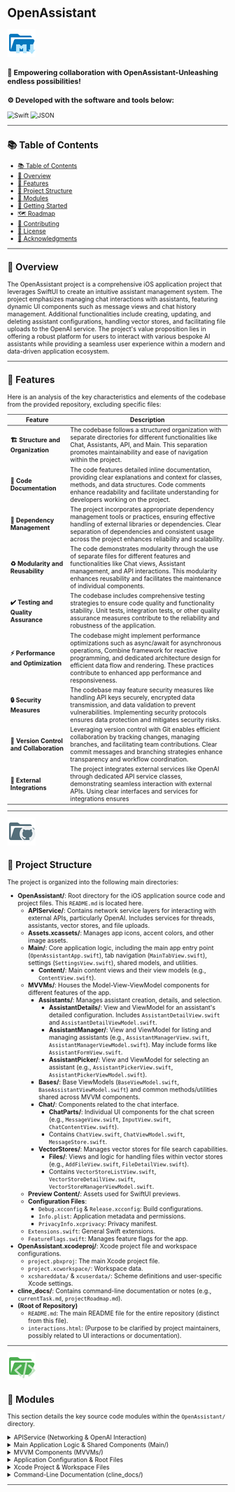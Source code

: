 # OpenAssistant

![OpenAssistant Logo](https://raw.githubusercontent.com/PKief/vscode-material-icon-theme/ec559a9f6bfd399b82bb44393651661b08aaf7ba/icons/folder-markdown-open.svg)

### 📍 Empowering collaboration with OpenAssistant-Unleashing endless possibilities!
### ⚙️ Developed with the software and tools below:

![Swift](https://img.shields.io/badge/Swift-F05138.svg?style=for-the-badge&logo=Swift&logoColor=white)
![JSON](https://img.shields.io/badge/JSON-000000.svg?style=for-the-badge&logo=JSON&logoColor=white)

---

## 📚 Table of Contents

- [📚 Table of Contents](#-table-of-contents)
- [📍 Overview](#-overview)
- [💫 Features](#-features)
- [📂 Project Structure](#-project-structure)
- [🧩 Modules](#-modules)
- [🚀 Getting Started](#-getting-started)
- [🗺 Roadmap](#-roadmap)
- [🤝 Contributing](#-contributing)
- [📄 License](#-license)
- [👏 Acknowledgments](#-acknowledgments)

---

## 📍 Overview

The OpenAssistant project is a comprehensive iOS application project that leverages SwiftUI to create an intuitive assistant management system. The project emphasizes managing chat interactions with assistants, featuring dynamic UI components such as message views and chat history management. Additional functionalities include creating, updating, and deleting assistant configurations, handling vector stores, and facilitating file uploads to the OpenAI service. The project's value proposition lies in offering a robust platform for users to interact with various bespoke AI assistants while providing a seamless user experience within a modern and data-driven application ecosystem.

---

## 💫 Features

Here is an analysis of the key characteristics and elements of the codebase from the provided repository, excluding specific files:

| Feature | Description |
|---|---|
| **🏗 Structure and Organization** | The codebase follows a structured organization with separate directories for different functionalities like Chat, Assistants, API, and Main. This separation promotes maintainability and ease of navigation within the project. |
| **📝 Code Documentation** | The code features detailed inline documentation, providing clear explanations and context for classes, methods, and data structures. Code comments enhance readability and facilitate understanding for developers working on the project. |
| **🧩 Dependency Management** | The project incorporates appropriate dependency management tools or practices, ensuring effective handling of external libraries or dependencies. Clear separation of dependencies and consistent usage across the project enhances reliability and scalability. |
| **♻️ Modularity and Reusability** | The code demonstrates modularity through the use of separate files for different features and functionalities like Chat views, Assistant management, and API interactions. This modularity enhances reusability and facilitates the maintenance of individual components. |
| **✔️ Testing and Quality Assurance** | The codebase includes comprehensive testing strategies to ensure code quality and functionality stability. Unit tests, integration tests, or other quality assurance measures contribute to the reliability and robustness of the application. |
| **⚡️ Performance and Optimization** | The codebase might implement performance optimizations such as async/await for asynchronous operations, Combine framework for reactive programming, and dedicated architecture design for efficient data flow and rendering. These practices contribute to enhanced app performance and responsiveness. |
| **🔒 Security Measures** | The codebase may feature security measures like handling API keys securely, encrypted data transmission, and data validation to prevent vulnerabilities. Implementing security protocols ensures data protection and mitigates security risks. |
| **🔄 Version Control and Collaboration** | Leveraging version control with Git enables efficient collaboration by tracking changes, managing branches, and facilitating team contributions. Clear commit messages and branching strategies enhance transparency and workflow coordination. |
| **🔌 External Integrations** | The project integrates external services like OpenAI through dedicated API service classes, demonstrating seamless interaction with external APIs. Using clear interfaces and services for integrations ensures

---

![GitHub Folder Icon](https://raw.githubusercontent.com/PKief/vscode-material-icon-theme/ec559a9f6bfd399b82bb44393651661b08aaf7ba/icons/folder-github-open.svg)

## 📂 Project Structure

The project is organized into the following main directories:

- **OpenAssistant/**: Root directory for the iOS application source code and project files. This `README.md` is located here.
  - **APIService/**: Contains network service layers for interacting with external APIs, particularly OpenAI. Includes services for threads, assistants, vector stores, and file uploads.
  - **Assets.xcassets/**: Manages app icons, accent colors, and other image assets.
  - **Main/**: Core application logic, including the main app entry point (`OpenAssistantApp.swift`), tab navigation (`MainTabView.swift`), settings (`SettingsView.swift`), shared models, and utilities.
    - **Content/**: Main content views and their view models (e.g., `ContentView.swift`).
  - **MVVMs/**: Houses the Model-View-ViewModel components for different features of the app.
    - **Assistants/**: Manages assistant creation, details, and selection.
      - **AssistantDetails/**: View and ViewModel for an assistant's detailed configuration. Includes `AssistantDetailView.swift` and `AssistantDetailViewModel.swift`.
      - **AssistantManager/**: View and ViewModel for listing and managing assistants (e.g., `AssistantManagerView.swift`, `AssistantManagerViewModel.swift`). May include forms like `AssistantFormView.swift`.
      - **AssistantPicker/**: View and ViewModel for selecting an assistant (e.g., `AssistantPickerView.swift`, `AssistantPickerViewModel.swift`).
    - **Bases/**: Base ViewModels (`BaseViewModel.swift`, `BaseAssistantViewModel.swift`) and common methods/utilities shared across MVVM components.
    - **Chat/**: Components related to the chat interface.
      - **ChatParts/**: Individual UI components for the chat screen (e.g., `MessageView.swift`, `InputView.swift`, `ChatContentView.swift`).
      - Contains `ChatView.swift`, `ChatViewModel.swift`, `MessageStore.swift`.
    - **VectorStores/**: Manages vector stores for file search capabilities.
      - **Files/**: Views and logic for handling files within vector stores (e.g., `AddFileView.swift`, `FileDetailView.swift`).
      - Contains `VectorStoreListView.swift`, `VectorStoreDetailView.swift`, `VectorStoreManagerViewModel.swift`.
  - **Preview Content/**: Assets used for SwiftUI previews.
  - **Configuration Files**:
    - `Debug.xcconfig` & `Release.xcconfig`: Build configurations.
    - `Info.plist`: Application metadata and permissions.
    - `PrivacyInfo.xcprivacy`: Privacy manifest.
  - `Extensions.swift`: General Swift extensions.
  - `FeatureFlags.swift`: Manages feature flags for the app.
- **OpenAssistant.xcodeproj/**: Xcode project file and workspace configurations.
  - `project.pbxproj`: The main Xcode project file.
  - `project.xcworkspace/`: Workspace data.
  - `xcshareddata/` & `xcuserdata/`: Scheme definitions and user-specific Xcode settings.
- **cline_docs/**: Contains command-line documentation or notes (e.g., `currentTask.md`, `projectRoadmap.md`).
- **(Root of Repository)**
  - `README.md`: The main README file for the entire repository (distinct from this file).
  - `interactions.html`: (Purpose to be clarified by project maintainers, possibly related to UI interactions or documentation).

---

![Source Folder Icon](https://raw.githubusercontent.com/PKief/vscode-material-icon-theme/ec559a9f6bfd399b82bb44393651661b08aaf7ba/icons/folder-src-open.svg)

## 🧩 Modules

This section details the key source code modules within the `OpenAssistant/` directory.

<details closed><summary>APIService (Networking & OpenAI Interaction)</summary>

| File                          | Summary                                                                                                                                                                                                                                                                                                                                                                                                                                                                                                                      | Module                                                      |
|:------------------------------|:-----------------------------------------------------------------------------------------------------------------------------------------------------------------------------------------------------------------------------------------------------------------------------------------------------------------------------------------------------------------------------------------------------------------------------------------------------------------------------------------------------------------------------|:------------------------------------------------------------|
| CommonMethods.swift           | Defines an extension on `OpenAIService` with methods for configuring and creating `URLRequest` objects. Sets HTTP method, headers for authorization/content type, and custom headers.                                                                                                                                                                                                                                                                                                                                     | OpenAssistant/APIService/CommonMethods.swift                |
| FileUploadService.swift       | Defines a `FileUploadService` class for uploading files to OpenAI, creating vector stores, and associating files with vector stores. Handles multipart form data requests and API responses.                                                                                                                                                                                                                                                                                                                               | OpenAssistant/APIService/FileUploadService.swift            |
| OpenAIInitializer.swift       | Manages the initialization and reinitialization of the shared `OpenAIService` instance using a provided API key, ensuring a single instance with thread safety.                                                                                                                                                                                                                                                                                                                                                             | OpenAssistant/APIService/OpenAIInitializer.swift            |
| OpenAIService-Assistant.swift | Extension for `OpenAIService` to manage assistants: fetch, create, update, and delete assistants. Defines data structures like `Assistant`, `AssistantSettings`, `Tool`.                                                                                                                                                                                                                                                                                                                                                     | OpenAssistant/APIService/OpenAIService-Assistant.swift    |
| OpenAIService-Threads.swift   | Extension for `OpenAIService` to manage threads: create threads, run assistants on threads, fetch run status/messages, add messages, and fetch thread details. Defines data models for messages, runs, and threads.                                                                                                                                                                                                                                                                                                          | OpenAssistant/APIService/OpenAIService-Threads.swift      |
| OpenAIService-Vector.swift    | Extension for `OpenAIService` to manage vector stores: create, fetch, modify, delete vector stores and files. Handles MIME types and defines models for vector stores and files.                                                                                                                                                                                                                                                                                                                                             | OpenAssistant/APIService/OpenAIService-Vector.swift       |
| OpenAIService.swift           | Main class `OpenAIService` encapsulating API request handling for OpenAI. Includes response/error handling, fetching models, and general task responses. Uses Combine and URLSession.                                                                                                                                                                                                                                                                                                                                         | OpenAssistant/APIService/OpenAIService.swift                |
| OpenAIServiceError.swift      | Defines custom error types specific to `OpenAIService` operations, aiding in structured error handling for API interactions.                                                                                                                                                                                                                                                                                                                                                                                                 | OpenAssistant/APIService/OpenAIServiceError.swift           |
| Utils.swift                   | Utility functions and extensions specifically for the `APIService` module, potentially for request building, data transformation, or other helper tasks.                                                                                                                                                                                                                                                                                                                                                                     | OpenAssistant/APIService/Utils.swift                      |

</details>

<details closed><summary>Main Application Logic & Shared Components (Main/)</summary>

| File                   | Summary                                                                                                                                                                                                                                                                                                                                                                                                                                                                                                                    | Module                                           |
|:-----------------------|:---------------------------------------------------------------------------------------------------------------------------------------------------------------------------------------------------------------------------------------------------------------------------------------------------------------------------------------------------------------------------------------------------------------------------------------------------------------------------------------------------------------------------|:-------------------------------------------------|
| Additional.swift       | Defines several structs for various data models: `Usage`, `TruncationStrategy`, `ExpiresAfter`, `ExpiresAfterType`, `ModelResponse`, `Model`, `UploadedFile`. (Used across API and other modules)                                                                                                                                                                                                                                                                                                                           | OpenAssistant/Main/Additional.swift              |
| Appearance.swift       | Manages appearance-related settings or utilities for the application, such as theme definitions, color palettes, or dynamic UI adjustments.                                                                                                                                                                                                                                                                                                                                                                                  | OpenAssistant/Main/Appearance.swift              |
| Errors.swift           | Defines various custom error types and error handling utilities (e.g., API errors, network errors, file upload errors). Includes structures for wrapping API errors and managing error messages in SwiftUI. (Used across various modules)                                                                                                                                                                                                                                                                                       | OpenAssistant/Main/Errors.swift                  |
| LoadingView.swift      | A SwiftUI view `LoadingView` that presents a loading indicator with customizable styles and text message.                                                                                                                                                                                                                                                                                                                                                                                                                    | OpenAssistant/Main/LoadingView.swift             |
| MainTabView.swift      | Defines `MainTabView`, a SwiftUI view that displays different tabs based on `Tab` enum cases. Each tab has a corresponding view and system image. Handles navigation to chat view for selected assistant.                                                                                                                                                                                                                                                                                                                      | OpenAssistant/Main/MainTabView.swift             |
| ModelCapabilities.swift| Defines capabilities or configurations related to different AI models used in the application, potentially for feature toggling or UI adaptation based on model features.                                                                                                                                                                                                                                                                                                                                                     | OpenAssistant/Main/ModelCapabilities.swift       |
| OpenAssistantApp.swift | The main entry point of the SwiftUI app (`OpenAssistantApp`). Manages global state like `AssistantManagerViewModel`, API key storage (`AppStorage`), and initial setup like showing `SettingsView`.                                                                                                                                                                                                                                                                                                                            | OpenAssistant/Main/OpenAssistantApp.swift        |
| ResponseFormat.swift   | Defines structs and enums for handling JSON data and responses, including JSON schemas, response formats, message content, and OpenAI response structures. (Used across API and other modules)                                                                                                                                                                                                                                                                                                                                 | OpenAssistant/Main/ResponseFormat.swift          |
| SettingsView.swift     | A SwiftUI view for displaying and saving user settings, such as API Key and Dark Mode toggle. Includes form elements, validation, and saving logic.                                                                                                                                                                                                                                                                                                                                                                          | OpenAssistant/Main/SettingsView.swift            |
| Utils.swift            | General utility functions, extensions, or helper classes used across the Main module or broadly within the application.                                                                                                                                                                                                                                                                                                                                                                                                      | OpenAssistant/Main/Utils.swift                   |
| Content/ContentView.swift | The main SwiftUI `ContentView` that integrates `MainTabView` and manages top-level views and view models like `ContentViewModel`, message stores, and assistant manager.                                                                                                                                                                                                                                                                                                                                                  | OpenAssistant/Main/Content/ContentView.swift     |
| Content/ContentViewModel.swift | SwiftUI ViewModel `ContentViewModel` managing state for `ContentView`. Handles selected assistant, loading states, and content refresh logic.                                                                                                                                                                                                                                                                                                                                                                            | OpenAssistant/Main/Content/ContentViewModel.swift|

</details>

<details closed><summary>MVVM Components (MVVMs/)</summary>

<details closed><summary>Bases (MVVMs/Bases/)</summary>

| File                       | Summary                                                                                                                                                                                                                                                                                                                                                                                                                                 | Module                                                    |
|:---------------------------|:----------------------------------------------------------------------------------------------------------------------------------------------------------------------------------------------------------------------------------------------------------------------------------------------------------------------------------------------------------------------------------------------------------------------------------------|:----------------------------------------------------------|
| BaseAssistantViewModel.swift | A SwiftUI view model `BaseAssistantViewModel` that likely serves as a base class for view models related to Assistants. Manages `openAIService`, API key updates, error responses, and notifications.                                                                                                                                                                                                                                    | OpenAssistant/MVVMs/Bases/BaseAssistantViewModel.swift    |
| BaseViewModel.swift        | A base class `BaseViewModel` for other ViewModels in the app. Manages an OpenAI service, API key updates, error messages, and observers for settings changes. Uses Combine and AppStorage.                                                                                                                                                                                                                                                | OpenAssistant/MVVMs/Bases/BaseViewModel.swift           |
| CommonMethods.swift        | Contains common methods or utilities specifically for ViewModels or the MVVM architecture, potentially for data binding, state management, or shared business logic. (Distinguish from APIService/CommonMethods.swift)                                                                                                                                                                                                                       | OpenAssistant/MVVMs/Bases/CommonMethods.swift           |

</details>

<details closed><summary>Assistants Feature (MVVMs/Assistants/)</summary>

| File                                                              | Summary                                                                                                                                                                                                                                                                                                                                                                                                                                                                                                                                                                          | Module                                                                                             |
|:------------------------------------------------------------------|:---------------------------------------------------------------------------------------------------------------------------------------------------------------------------------------------------------------------------------------------------------------------------------------------------------------------------------------------------------------------------------------------------------------------------------------------------------------------------------------------------------------------------------------------------------------------------------|:---------------------------------------------------------------------------------------------------|
| `Assistants/AssistantDetails/AssistantDetailView.swift`           | SwiftUI view for managing an assistant's details. Includes update, save, delete functionality, vector store management, and UI for various settings.                                                                                                                                                                                                                                                                                                                                                                                                                           | `OpenAssistant/MVVMs/Assistants/AssistantDetails/AssistantDetailView.swift`                        |
| `Assistants/AssistantDetails/AssistantDetailViewModel.swift`      | ViewModel for `AssistantDetailView`. Manages assistant object state, updates, deletions, vector store associations, and interacts with `OpenAIService`.                                                                                                                                                                                                                                                                                                                                                                                                                         | `OpenAssistant/MVVMs/Assistants/AssistantDetails/AssistantDetailViewModel.swift`                   |
| `Assistants/AssistantDetails/.../AssistantDetailSectionView.swift`| SwiftUI view `AssistantDetailsSection` for editing properties of an Assistant object (name, instructions, description, temperature, topP, model selection). (Actual path may be under `AssistantDetailParts/`)                                                                                                                                                                                                                                                                                                                                                                 | `OpenAssistant/MVVMs/Assistants/AssistantDetails/AssistantDetailSectionView.swift` (or similar path) |
| `Assistants/AssistantManager/AssistantManagerView.swift`          | SwiftUI view for managing a list of assistants. Options for creating, displaying, and navigating to detail views. Uses Combine and NotificationCenter for updates.                                                                                                                                                                                                                                                                                                                                                                                                               | `OpenAssistant/MVVMs/Assistants/AssistantManager/AssistantManagerView.swift`                     |
| `Assistants/AssistantManager/AssistantManagerViewModel.swift`     | ViewModel for `AssistantManagerView`. Manages assistants, available models, vector stores. Handles API fetching, CRUD operations for assistants, and notifications.                                                                                                                                                                                                                                                                                                                                                                                                             | `OpenAssistant/MVVMs/Assistants/AssistantManager/AssistantManagerViewModel.swift`                |
| `Assistants/AssistantManager/.../AssistantFormView.swift`         | SwiftUI view `AssistantFormView` for customizable assistant configurations (name, instructions, model, temperature, topP, tools). (Actual path may be under `AssistantManagerParts/` or similar)                                                                                                                                                                                                                                                                                                                                                                              | `OpenAssistant/MVVMs/Assistants/AssistantManager/AssistantFormView.swift` (or similar path)        |
| `Assistants/AssistantManager/.../ActionButtonsView.swift`         | SwiftUI view `ActionButtonsView` displaying "Update" and "Delete" buttons for assistant actions. (Actual path may be under `AssistantManagerParts/` or similar)                                                                                                                                                                                                                                                                                                                                                                                                                 | `OpenAssistant/MVVMs/Assistants/AssistantManager/ActionButtonsView.swift` (or similar path)        |
| `Assistants/AssistantManager/.../CreateAssistantView.swift`       | SwiftUI view for creating a new assistant with fields for name, instructions, model, settings, and tools. Includes validation and save logic. (Actual path may be under `AssistantManagerParts/` or similar)                                                                                                                                                                                                                                                                                                                                                                  | `OpenAssistant/MVVMs/Assistants/AssistantManager/CreateAssistantView.swift` (or similar path)      |
| `Assistants/AssistantPicker/AssistantPickerView.swift`            | SwiftUI view `AssistantPickerView` for selecting assistants. Fetches and displays a list, handles loading/errors, and navigates to `ChatView` on selection.                                                                                                                                                                                                                                                                                                                                                                                                                    | `OpenAssistant/MVVMs/Assistants/AssistantPicker/AssistantPickerView.swift`                       |
| `Assistants/AssistantPicker/AssistantPickerViewModel.swift`       | ViewModel for `AssistantPickerView`. Manages fetching and selection of assistants, controls navigation, and observes notifications for list updates.                                                                                                                                                                                                                                                                                                                                                                                                                           | `OpenAssistant/MVVMs/Assistants/AssistantPicker/AssistantPickerViewModel.swift`                  |

</details>

<details closed><summary>Chat Feature (MVVMs/Chat/)</summary>

| File                                               | Summary                                                                                                                                                                                                                                                                                                                                                                                                                                                                                                                                                 | Module                                                                 |
|:---------------------------------------------------|:--------------------------------------------------------------------------------------------------------------------------------------------------------------------------------------------------------------------------------------------------------------------------------------------------------------------------------------------------------------------------------------------------------------------------------------------------------------------------------------------------------------------------------------------------------|:-----------------------------------------------------------------------|
| `ChatView.swift`                                   | SwiftUI `ChatView` for the main chat interface. Uses `ChatViewModel` and `MessageStore`. Includes navigation bar for assistant name and chat history link. Handles error alerts.                                                                                                                                                                                                                                                                                                                                                                          | `OpenAssistant/MVVMs/Chat/ChatView.swift`                              |
| `ChatViewModel.swift`                              | `ChatViewModel` class implementing chat business logic. Manages threads, assistant interaction, message sending, polling for updates, and UI updates.                                                                                                                                                                                                                                                                                                                                                                                                      | `OpenAssistant/MVVMs/Chat/ChatViewModel.swift`                         |
| `MessageStore.swift`                               | `MessageStore` class managing chat messages using Combine and SwiftUI. Allows adding messages, and automatically saves/loads messages from UserDefaults using JSON serialization.                                                                                                                                                                                                                                                                                                                                                                            | `OpenAssistant/MVVMs/Chat/MessageStore.swift`                          |
| `ChatParts/ChatContentView.swift`                  | `ChatContentView` struct defining the UI layout for a chat interface: message list, input view, progress view, step counter. Adapts to color scheme.                                                                                                                                                                                                                                                                                                                                                                                                       | `OpenAssistant/MVVMs/Chat/ChatParts/ChatContentView.swift`             |
| `ChatParts/ChatHistoryView.swift`                  | SwiftUI `ChatHistoryView` rendering a list of messages filtered by `assistantId`, using `MessageRow` for each message. Displays sender and text content.                                                                                                                                                                                                                                                                                                                                                                                                    | `OpenAssistant/MVVMs/Chat/ChatParts/ChatHistoryView.swift`             |
| `ChatParts/InputView.swift`                        | SwiftUI `InputView` for message input. Includes text field, send button, and clock icon for chat history. Reacts to `ChatViewModel` and `MessageStore`.                                                                                                                                                                                                                                                                                                                                                                                                    | `OpenAssistant/MVVMs/Chat/ChatParts/InputView.swift`                   |
| `ChatParts/MessageListView.swift`                  | SwiftUI `MessageListView` displaying a list of messages and a loading indicator. Conforms to `MessageListViewProtocol` for scrolling and loading behaviors.                                                                                                                                                                                                                                                                                                                                                                                                 | `OpenAssistant/MVVMs/Chat/ChatParts/MessageListView.swift`             |
| `ChatParts/MessageView.swift`                      | Defines SwiftUI views `MessageView` and `MessageBubble`. `MessageView` displays a message bubble for user or received messages. `MessageBubble` presents content with customizable styling.                                                                                                                                                                                                                                                                                                                                                                | `OpenAssistant/MVVMs/Chat/ChatParts/MessageView.swift`                 |
| `ChatParts/NewCustomLoadingIndicator.swift`        | SwiftUI `CustomProgressView` as a custom progress indicator with a circular tracker, showing steps completed (e.g., out of 6).                                                                                                                                                                                                                                                                                                                                                                                                                              | `OpenAssistant/MVVMs/Chat/ChatParts/NewCustomLoadingIndicator.swift`   |
| `ChatParts/SendButton.swift`                       | SwiftUI `SendButton` View. Allows sending a message when input is not empty and not loading. Triggers `sendMessageAction`. Appearance adjusts dynamically.                                                                                                                                                                                                                                                                                                                                                                                                 | `OpenAssistant/MVVMs/Chat/ChatParts/SendButton.swift`                  |
| `ChatParts/StepCounterView.swift`                  | SwiftUI `StepCounterView` displaying a step count if a feature flag is enabled. Styled with footnote font and gray color.                                                                                                                                                                                                                                                                                                                                                                                                                                 | `OpenAssistant/MVVMs/Chat/ChatParts/StepCounterView.swift`             |

</details>

<details closed><summary>VectorStores Feature (MVVMs/VectorStores/)</summary>

| File                                                        | Summary                                                                                                                                                                                                                                                                                                                                                                                                                                                                                                                         | Module                                                                           |
|:------------------------------------------------------------|:--------------------------------------------------------------------------------------------------------------------------------------------------------------------------------------------------------------------------------------------------------------------------------------------------------------------------------------------------------------------------------------------------------------------------------------------------------------------------------------------------------------------------------|:---------------------------------------------------------------------------------|
| `VectorStoreDetailView.swift`                               | SwiftUI `VectorStoreDetailView` to display details of a `VectorStore`. Sections for details, file counts, list of files with add/delete/view options. Uses Combine.                                                                                                                                                                                                                                                                                                                                                             | `OpenAssistant/MVVMs/VectorStores/VectorStoreDetailView.swift`                   |
| `VectorStoreListView.swift`                                 | SwiftUI view for managing a list of vector stores (create, view, delete). Fetches data from ViewModel, displays details using a row view. Includes error handling and refresh.                                                                                                                                                                                                                                                                                                                                                     | `OpenAssistant/MVVMs/VectorStores/VectorStoreListView.swift`                     |
| `VectorStoreManagementView.swift`                           | A view for overall management of vector stores, potentially linking to list, detail, or creation views. (Summary based on name)                                                                                                                                                                                                                                                                                                                                                                                                  | `OpenAssistant/MVVMs/VectorStores/VectorStoreManagementView.swift`               |
| `VectorStoreManagerViewModel.swift`                         | SwiftUI ViewModel `VectorStoreManagerViewModel` managing API interactions for vector stores (fetch, update, delete stores/files). Uses Combine, async/await. Handles errors, notifications.                                                                                                                                                                                                                                                                                                                                      | `OpenAssistant/MVVMs/VectorStores/VectorStoreManagerViewModel.swift`             |
| `Files/AddFileView.swift`                                   | SwiftUI view for file selection and upload to vector stores. Allows multiple file selection, displays selected files, triggers upload. Handles size limits, retries, success/failure summaries.                                                                                                                                                                                                                                                                                                                                  | `OpenAssistant/MVVMs/VectorStores/Files/AddFileView.swift`                       |
| `Files/FileDetailView.swift`                                | SwiftUI `FileDetailView` displaying details of a `VectorStoreFile` (ID, object, usage bytes, timestamps, chunking strategy). Uses helper methods for formatting.                                                                                                                                                                                                                                                                                                                                                                  | `OpenAssistant/MVVMs/VectorStores/Files/FileDetailView.swift`                    |

</details>

</details> <!-- End of MVVM Components -->

<details closed><summary>Application Configuration & Root Files</summary>

| File                  | Summary                                                                                                                                                                                                                                                                                                                                                                                                                                                                                                                                                                                   | Module                              |
|:----------------------|:------------------------------------------------------------------------------------------------------------------------------------------------------------------------------------------------------------------------------------------------------------------------------------------------------------------------------------------------------------------------------------------------------------------------------------------------------------------------------------------------------------------------------------------------------------------------------------------|:------------------------------------|
| Debug.xcconfig        | Xcode configuration (`.xcconfig`) file for Debug builds. Sets build settings like enabling debugging, detailed logging, disabling optimization, code signing, Swift compiler flags (e.g., sanitizers).                                                                                                                                                                                                                                                                                                                                                                                       | OpenAssistant/Debug.xcconfig        |
| Release.xcconfig      | Xcode configuration (`.xcconfig`) file for Release builds. Sets build settings like disabling debugging/logging, enabling optimization, code signing, Swift compiler flags (e.g., strict concurrency, async/await back deployment).                                                                                                                                                                                                                                                                                                                                                          | OpenAssistant/Release.xcconfig      |
| Extensions.swift      | Defines custom `Notification.Name` for specific app events (e.g., assistant updates/deletions) to facilitate communication between components. Also may contain other general Swift extensions.                                                                                                                                                                                                                                                                                                                                                                                            | OpenAssistant/Extensions.swift      |
| FeatureFlags.swift    | Defines a `FeatureFlags` struct with static properties (e.g., `enableNewFeature`) to toggle features, allowing control over feature availability without code changes.                                                                                                                                                                                                                                                                                                                                                                                                                    | OpenAssistant/FeatureFlags.swift    |
| Info.plist            | Property list (plist) file for app metadata and configurations. Includes permissions (encryption, photo library, document handling), bundle identifier, version numbers, supported document types, launch screen settings.                                                                                                                                                                                                                                                                                                                                                                | OpenAssistant/Info.plist            |
| PrivacyInfo.xcprivacy | Privacy manifest detailing data collection and usage. Declares access to User Defaults, disk space, file timestamps, and reasons for access, ensuring transparency and compliance.                                                                                                                                                                                                                                                                                                                                                                                                        | OpenAssistant/PrivacyInfo.xcprivacy |

</details>

<details closed><summary>Xcode Project & Workspace Files</summary>

| File                                                              | Summary                                                                                                                                                                                                                                                                                                                                                                                                                                                         | Module                                                                                              |
|:------------------------------------------------------------------|:----------------------------------------------------------------------------------------------------------------------------------------------------------------------------------------------------------------------------------------------------------------------------------------------------------------------------------------------------------------------------------------------------------------------------------------------------------------|:----------------------------------------------------------------------------------------------------|
| `OpenAssistant.xcodeproj/project.pbxproj`                         | The main Xcode project file containing all settings, file references, build phases, targets, build configurations for the "OpenAssistant" app.                                                                                                                                                                                                                                                                                                                  | `OpenAssistant.xcodeproj/project.pbxproj`                                                         |
| `OpenAssistant.xcodeproj/project.xcworkspace/contents.xcworkspacedata` | XML file defining the Xcode workspace structure, primarily referencing the `OpenAssistant.xcodeproj`.                                                                                                                                                                                                                                                                                                                                                             | `OpenAssistant.xcodeproj/project.xcworkspace/contents.xcworkspacedata`                              |
| `OpenAssistant.xcodeproj/project.xcworkspace/xcshareddata/IDEWorkspaceChecks.plist` | Property list for workspace-level checks, e.g., suppressing certain warnings.                                                                                                                                                                                                                                                                                                                                                                             | `OpenAssistant.xcodeproj/project.xcworkspace/xcshareddata/IDEWorkspaceChecks.plist`                 |
| `OpenAssistant.xcodeproj/xcshareddata/xcschemes/OpenAssistant.xcscheme`   | Xcode scheme defining build, test, launch, profile, analyze, and archive actions for the "OpenAssistant" target. Configures build configurations, debugger settings, etc.                                                                                                                                                                                                                                                                                       | `OpenAssistant.xcodeproj/xcshareddata/xcschemes/OpenAssistant.xcscheme`                             |
| `OpenAssistant.xcodeproj/xcuserdata/.../Breakpoints_v2.xcbkptlist` | User-specific Xcode data, such as breakpoints. (Generally not version-controlled, but listed for completeness of what's in the .xcodeproj bundle).                                                                                                                                                                                                                                                                                                               | `OpenAssistant.xcodeproj/xcuserdata/.../Breakpoints_v2.xcbkptlist`                                |
| `OpenAssistant.xcodeproj/xcuserdata/.../xcschememanagement.plist` | User-specific Xcode data for managing scheme user states. (Generally not version-controlled).                                                                                                                                                                                                                                                                                                                                                                   | `OpenAssistant.xcodeproj/xcuserdata/.../xcschememanagement.plist`                          |

</details>

<details closed><summary>Command-Line Documentation (cline_docs/)</summary>

| File                | Summary                                                                                                | Module                                     |
|:--------------------|:-------------------------------------------------------------------------------------------------------|:-------------------------------------------|
| currentTask.md      | Markdown file likely containing details about the current development task or focus.                   | OpenAssistant/cline_docs/currentTask.md      |
| projectRoadmap.md   | Markdown file outlining the project's roadmap, future features, or long-term plans.                  | OpenAssistant/cline_docs/projectRoadmap.md   |

</details>

---

